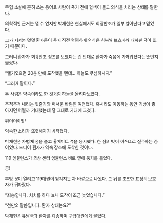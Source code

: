 무협 소설에 흔히 쓰는 용어로 사람이 죽기 전에 혈색이 돌고 의식을 차리는 상태를 말한다.

의학적인 근거는 댈 수 없지만 박재현은 현실에서도 회광반조가 일부 일어난다고 믿었다.

그가 지켜본 몇몇 환자들이 죽기 직전 멀쩡하게 의식을 회복해 보호자와 대화한 적이 있기 때문이다.

그러니 환자가 회광반조 징조를 보였다는 건 반대로 환자가 죽음에 가까워졌다는 뜻인지 몰랐다.

“헬기였으면 20분 만에 도착했을 텐데… 하늘도 무심하시지.”

“그러게 말이다.”

두 사람은 약속이라도 한 것처럼 하늘을 올려다보았다.

추적추적 내리는 빗줄기와 매서운 바람은 여전했다. 혹시라도 이동하는 동안 기상이 좋아지면 어떨까 기대했는데 말 그대로 기대에 그쳤다.

위이이이잉!

익숙한 소리가 또렷해지기 시작했다.

박재현은 가볍게 몸을 풀고 톨게이트 쪽을 응시했다. 한 점의 빛이 이쪽으로 질주하는 중이었다. 드디어 환자가 약속 장소에 도착한 것이다.

119 엠뷸런스가 외상 센터 엠뷸런스 바로 옆에 둥지를 틀었다.

쿵!

후방 문이 열리고 119대원이 튕겨지듯 차 바깥으로 나왔다. 그 뒤를 초조한 표정의 보호자가 뒤따랐다.

“죄송합니다. 처치를 하다 보니 도착이 조금 늦었습니다.”

“천만의 말씀입니다. 환자 상태는요?”

박재현은 유남국과 환자를 이송하며 구급대원에게 물었다.